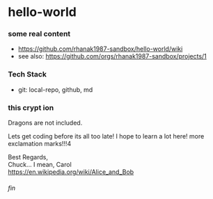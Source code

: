# hello-world

### some real content
* https://github.com/rhanak1987-sandbox/hello-world/wiki
* see also: https://github.com/orgs/rhanak1987-sandbox/projects/1

### Tech Stack
 * git: local-repo, github, md

### this crypt ion
Dragons are not included.

Lets get coding before its all too late! I hope to learn a lot here!
more exclamation marks!!!4

Best Regards,  
Chuck... I mean, Carol<br/>
https://en.wikipedia.org/wiki/Alice_and_Bob

###### fin
